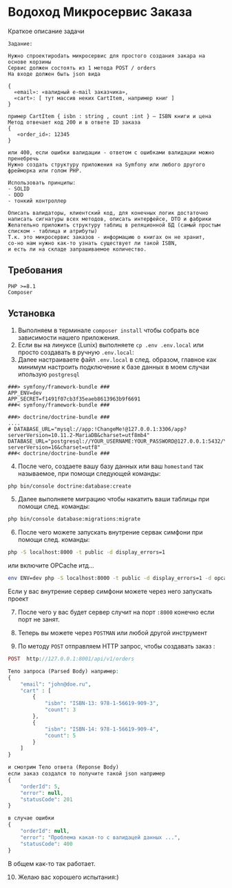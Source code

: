 # Водоход Микросервис Заказа


Краткое описание задачи
```
Задание:

Нужно спроектироdать микросервис для простого создания закаpа на основе корзины
Сервис должен состоять из 1 метода POST / orders
На входе должен быть json вида

{
  «email»: «валидный e-mail заказчика»,
  «cart»: [ тут массив неких CartItem, например книг ]
}

пример CartItem { isbn : string , count :int } — ISBN книги и цена
Метод отвечает код 200 и в ответе ID заказа
{
   «order_id»: 12345
}

или 400, если ошибки валидации - ответом с ошибками валидации можно пренебречь
Нужно создать структуру приложения на Symfony или любого другого фрейморка или голом PHP.

Использовать принципы:
- SOLID
- DDD
- тонкий контроллер

Описать валидаторы, клиентский код, для конечных логик достаточно написать сигнатуры всех методов, описать интерфейсе, DTO и фабрики
Желательно приложить структуру таблиц в реляционной БД (самый простым списком - таблица и атрибуты)
Т.к. это микросервис заказов - информацию о книгах он не хранит, 
со-но нам нужно как-то узнать существует ли такой ISBN, 
и есть ли на складе запрашиваемое количество.
```

## Требования

```
PHP >=8.1
Composer
```


## Установка 

1. Выполняем в терминале ```composer install``` чтобы собрать все зависимости нашего приложения.
2. Если вы на линуксе (Lunix) выполняете ```сp .env .env.local``` или просто создавать в ручную ```.env.local```:
3. Далее настраиваете файл ```.env.local``` в след. образом, главное как минимум настроить подключение к базе данных в моем случаи ипользую ```postgresql```
```
###> symfony/framework-bundle ###
APP_ENV=dev
APP_SECRET=f1491f07cb3f35eaeb8613963b9f6691
###< symfony/framework-bundle ###

###> doctrine/doctrine-bundle ###
....
# DATABASE_URL="mysql://app:!ChangeMe!@127.0.0.1:3306/app?serverVersion=10.11.2-MariaDB&charset=utf8mb4"
DATABASE_URL="postgresql://YOUR_USERNAME:YOUR_PASSWORD@127.0.0.1:5432/YOUR_DATABASE?serverVersion=16&charset=utf8"
###< doctrine/doctrine-bundle ###
```
4. После чего, создаете вашу базу данных или ваш ```homestand``` так называемое, при помощи следующей команды:
```bash  
php bin/console doctrine:database:create
```

5. Далее выполняете миграцию чтобы накатить ваши таблицы при помощи след. команды: 
```bash
php bin/console database:migrations:migrate
```


6. После чего можете запускать внутрение сервак симфони при помощи след. команды:
```bash
php -S localhost:8000 -t public -d display_errors=1
```
или
включите OPCache итд...
```bash
env ENV=dev php -S localhost:8000 -t public -d display_errors=1 -d opcache.enable_cli=1
```

Если у вас внутрение сервер симфони можете через него запускать проект 

7. После чего у вас будет сервер случит на порт ```:8000``` конечно если порт не занят.

8. Теперь вы можете через ```POSTMAN``` или любой другой инструмент 

9. По методу ```POST``` отправляем HTTP запрос, чтобы создавать заказ :
```php 
POST  http://127.0.0.1:8001/api/v1/orders

Тело запроса (Parsed Body) например:
{
    "email": "john@doe.ru",
    "cart" : [
        {
            "isbn": "ISBN-13: 978-1-56619-909-3",
            "count": 3
        },
        {
            "isbn": "ISBN-14: 978-1-56619-909-4",
            "count": 5
        }
    ]
}

и смотрим Тело ответа (Reponse Body)
если заказ создался то получите такой json например
{
    "orderId": 5,
    "error": null,
    "statusCode": 201
}

в случае ошибки
{
    "orderId": null,
    "error": "Проблема какая-то с валидацей данных ...",
    "statusCode": 400
}

```

В общем как-то так работает.

10. Желаю вас хорошего испытания:)